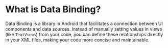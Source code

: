 # What is Data Binding?
Data Binding is a library in Android that facilitates a connection between UI components and data sources. Instead of manually setting values in views (like `TextViews`) from your code, you can define these relationships directly in your XML files, making your code more concise and maintainable.
